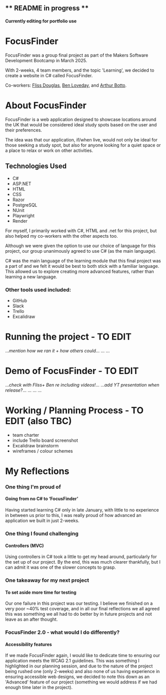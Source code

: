 ## ** README in progress ** 
#### Currently editing for portfolio use


# FocusFinder

FocusFinder was a group final project as part of the Makers Software Development Bootcamp in March 2025.

With 2-weeks, 4 team members, and the topic 'Learning', we decided to create a website in C# called FocusFinder.

Co-workers: [Fliss Douglas](https://github.com/Flissd1795), [Ben Loveday](https://github.com/StrawberryScot), and [Arthur Botto](https://github.com/arthurbotto).


# About FocusFinder
FocusFinder is a web application designed to showcase locations around the UK that would be considered ideal study spots based on the user and their preferences.

The idea was that our application, if/when live, would not only be ideal for those seeking a study spot, but also for anyone looking for a quiet space or a place to relax or work on other activities.

## Technologies Used
- C#
- ASP.NET
- HTML
- CSS
- Razor
- PostgreSQL
- NUnit
- Playwright
- Render


For myself, I primarily worked with C#, HTML and .net for this project, but also helped my co-workers with the other aspects too.

Although we were given the option to use our choice of language for this project, our group unanimously agreed to use C# (as the main language). 

C# was the main language of the learning module that this final project was a part of and we felt it would be best to both stick with a familiar language. This allowed us to explore creating more advanced features, rather than learning a new language.

### Other tools used included:
- GitHub
- Slack
- Trello
- Excalidraw


# Running the project - TO EDIT
..._mention how we ran it + how others could_...
...
...

# Demo of FocusFinder - TO EDIT
..._check with Fliss+ Ben re including videos!_...
..._add YT presentation when release?_...
...
...
...


# Working / Planning Process - TO EDIT (also TBC)
- team charter
- include Trello board screenshot 
- Excalidraw brainstorm
- wireframes / colour schemes



# My Reflections
### One thing I'm proud of
#### Going from no C# to ‘FocusFinder’
Having started learning C# only in late January, with little to no experience in between us prior to this, I was really proud of how advanced an application we built in just 2-weeks.

### One thing I found challenging
#### Controllers (MVC)
Using controllers in C# took a little to get my head around, particularly for the set up of our project.
By the end, this was much clearer thankfully, but I can admit it was one of the slower concepts to grasp.

### One takeaway for my next project
#### To set aside more time for testing
Our one failure in this project was our testing. I believe we finished on a very poor ~40% test coverage, and in all our final reflections we all agreed this was something we all had to do better by in future projects and not leave as an after thought.

### FocusFinder 2.0 - what would I do differently?
#### Accessibility features
If we made FocusFinder again, I would like to dedicate time to ensuring our application meets the WCAG 2.1 guidelines. 
This was something I highlighted in our planning session, and due to the nature of the project being rushed one (only 2-weeks) and also none of us having experience in ensuring accessible web designs, we decided to note this down as an 'Advanced' feature of our project (something we would address if we had enough time later in the project).


